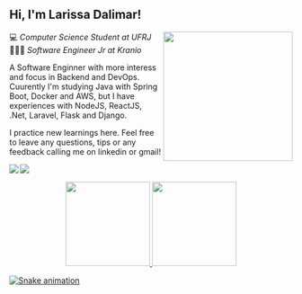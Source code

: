 ## Hi, I'm Larissa Dalimar!

<img align='right' src="https://media.giphy.com/media/ieyl9zmCjO4b4t6qoY/giphy.gif" width="230">

💻 *Computer Science Student at UFRJ*  
👩🏿‍💻 *Software Engineer Jr at Kranio*

A Software Enginner with more interess and focus in Backend and DevOps. Cuurently I'm studying Java with Spring Boot, Docker and AWS, but I have experiences with NodeJS, ReactJS, .Net, Laravel, Flask and Django.

I practice new learnings here. Feel free to leave any questions, tips or any feedback calling me on linkedin or gmail! 

<a href="https://www.linkedin.com/in/larissadalimar/">
    <img
         align="left"
         src="https://img.shields.io/badge/LinkedIn-1C1C1C?style=for-the-badge&logo=linkedin&logoColor=00FFFF"/>
</a>
  <a href="mailto:larissadalimar@gmail.com">
    <img
      align="left"
      src="https://img.shields.io/badge/Gmail-1C1C1C?style=for-the-badge&logo=gmail&logoColor=00FFFF"/>
  </a>
  
  &nbsp;
  &nbsp;
    
  <div align="center">
  <a href="https://github.com/larissadalimar">
  <img height="150em" src="https://github-readme-stats-git-masterrstaa-rickstaa.vercel.app/api?username=larissadalimar&show_icons=true&theme=radical&include_all_commits=true&count_private=true"/>
  <img height="150em" src="https://github-readme-stats-git-masterrstaa-rickstaa.vercel.app/api/top-langs/?username=larissadalimar&layout=compact&langs_count=7&theme=radical"/>
</div>

![Snake animation](https://github.com/larissadalimar/larissadalimar/blob/output/github-contribution-grid-snake.svg)
